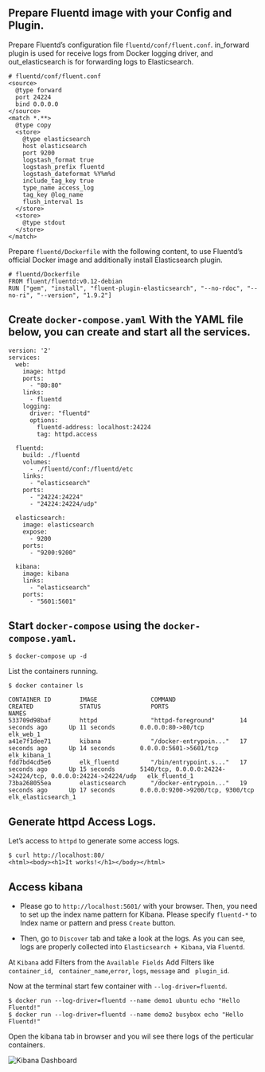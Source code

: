 ## Prepare Fluentd image with your Config and Plugin.

Prepare Fluentd’s configuration file `fluentd/conf/fluent.conf`. in_forward plugin is used for receive logs from Docker logging driver, and out_elasticsearch is for forwarding logs to Elasticsearch.

```
# fluentd/conf/fluent.conf
<source>
  @type forward
  port 24224
  bind 0.0.0.0
</source>
<match *.**>
  @type copy
  <store>
    @type elasticsearch
    host elasticsearch
    port 9200
    logstash_format true
    logstash_prefix fluentd
    logstash_dateformat %Y%m%d
    include_tag_key true
    type_name access_log
    tag_key @log_name
    flush_interval 1s
  </store>
  <store>
    @type stdout
  </store>
</match>
```
Prepare `fluentd/Dockerfile` with the following content, to use Fluentd’s official Docker image and additionally install Elasticsearch plugin.
```
# fluentd/Dockerfile
FROM fluent/fluentd:v0.12-debian
RUN ["gem", "install", "fluent-plugin-elasticsearch", "--no-rdoc", "--no-ri", "--version", "1.9.2"]
```
## Create `docker-compose.yaml` With the YAML file below, you can create and start all the services.
```
version: '2'
services:
  web:
    image: httpd
    ports:
      - "80:80"
    links:
      - fluentd
    logging:
      driver: "fluentd"
      options:
        fluentd-address: localhost:24224
        tag: httpd.access

  fluentd:
    build: ./fluentd
    volumes:
      - ./fluentd/conf:/fluentd/etc
    links:
      - "elasticsearch"
    ports:
      - "24224:24224"
      - "24224:24224/udp"

  elasticsearch:
    image: elasticsearch
    expose:
      - 9200
    ports:
      - "9200:9200"

  kibana:
    image: kibana
    links:
      - "elasticsearch"
    ports:
      - "5601:5601"
```
## Start `docker-compose` using the `docker-compose.yaml`.
```
$ docker-compose up -d 
```
List the containers running.
```
$ docker container ls

CONTAINER ID        IMAGE               COMMAND                  CREATED             STATUS              PORTS                                                          NAMES
533709d98baf        httpd               "httpd-foreground"       14 seconds ago      Up 11 seconds       0.0.0.0:80->80/tcp                                             elk_web_1
a41e7f1dee71        kibana              "/docker-entrypoin..."   17 seconds ago      Up 14 seconds       0.0.0.0:5601->5601/tcp                                         elk_kibana_1
fdd7bd4cd5e6        elk_fluentd         "/bin/entrypoint.s..."   17 seconds ago      Up 15 seconds       5140/tcp, 0.0.0.0:24224->24224/tcp, 0.0.0.0:24224->24224/udp   elk_fluentd_1
73ba268055ea        elasticsearch       "/docker-entrypoin..."   19 seconds ago      Up 17 seconds       0.0.0.0:9200->9200/tcp, 9300/tcp                               elk_elasticsearch_1
```
## Generate httpd Access Logs.
Let’s access to `httpd` to generate some access logs.
```
$ curl http://localhost:80/
<html><body><h1>It works!</h1></body></html>
```
## Access kibana
- Please go to `http://localhost:5601/` with your browser. Then, you need to set up the index name pattern for Kibana. Please specify `fluentd-*` to Index name or pattern and press `Create` button.

- Then, go to `Discover` tab and take a look at the logs. As you can see, logs are properly collected into `Elasticsearch + Kibana`, via `Fluentd`.

At `Kibana` add Filters from the `Available Fields` Add Filters like `container_id`, ` container_name`,`error`, `logs`, `message` and ` plugin_id`. 

Now at the terminal start few container with `--log-driver=fluentd`.
```
$ docker run --log-driver=fluentd --name demo1 ubuntu echo "Hello Fluentd!"
$ docker run --log-driver=fluentd --name demo2 busybox echo "Hello Fluentd!"
```
Open the kibana tab in browser and you wil see there logs of the perticular containers.

![Kibana Dashboard](/update/Logging-with-Fluentd-ELK/Kibana.png)


